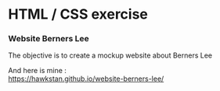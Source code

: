 # HTML / CSS exercise

### Website Berners Lee

The objective is to create a mockup website about Berners Lee

And here is mine :  
https://hawkstan.github.io/website-berners-lee/

